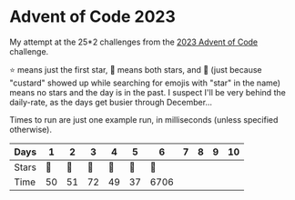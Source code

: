 # Advent of Code 2023

My attempt at the 25*2 challenges from the [2023 Advent of
Code](https://adventofcode.com/2023) challenge.

:star: means just the first star, :star2: means both stars, and :custard: (just
because "custard" showed up while searching for emojis with "star" in the name)
means no stars and the day is in the past. I suspect I'll be very behind the
daily-rate, as the days get busier through December...

Times to run are just one example run, in milliseconds (unless specified otherwise).

| Days | 1 | 2 | 3 | 4 | 5 | 6 | 7 | 8 | 9 | 10 |
|-|-|-|-|-|-|-|-|-|-|-|
| Stars | :star2: | :star2: | :star2: | :star2: | :star2: | :star2: |  |  |  |  |
| Time | 50 | 51 | 72 | 49 | 37 | 6706 |  |  |  |  |